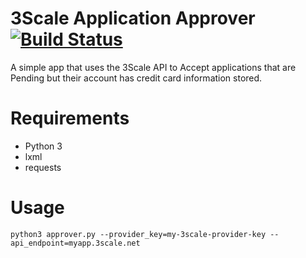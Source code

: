 3Scale Application Approver [![Build Status](https://travis-ci.org/SnowflakeSoftware/3scale-application-approver.svg?branch=master)](https://travis-ci.org/SnowflakeSoftware/3scale-application-approver)
===========================

A simple app that uses the 3Scale API to Accept applications that are Pending but their account has credit card information stored.

Requirements
============

* Python 3
* lxml
* requests

Usage
=====
```
python3 approver.py --provider_key=my-3scale-provider-key --api_endpoint=myapp.3scale.net
```

